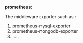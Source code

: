 **prometheus:**

The middleware exporter such as :

1. prometheus-mysql-exporter
2. prometheus-mongodb-exporter
3. .....

